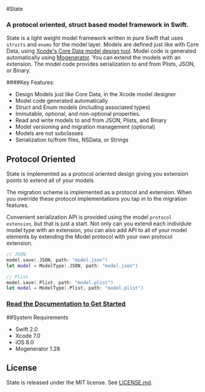 #State
### A protocol oriented, struct based model framework in Swift.

State is a light weight model framework written in pure Swift that uses `structs` and `enums` for the model layer. Models are defined just like with Core Data, using [Xcode's Core Data model design tool](https://developer.apple.com/library/ios/recipes/xcode_help-core_data_modeling_tool/Articles/about_cd_modeling_tool.html#//apple_ref/doc/uid/TP40010379-CH3-SW1). Model code is  generated automatically using [Mogenerator](https://github.com/rentzsch/mogenerator). You can extend the models with an extension. The model code provides serialization to and from Plists, JSON, or Binary.
                                                                                                                                                                                                                                                   
####Key Features: 

- Design Models just like Core Data, in the Xcode model designer
- Model code generated automatically
- Struct and Enum models (including associated types)
- Immutable, optional, and non-optional properties.
- Read and write models to and from JSON, Plists, and Binary 
- Model versioning and migration management (optional)
- Models are not subclasses
- Serialization to/from files, NSData, or Strings

## Protocol Oriented
State is implemented as a protocol oriented design giving you extension points to extend all of your models

The migration scheme is implemented as a protocol and extension. When you override these protocol implementations you tap in to the migration features.

Convenient serialization API is provided using the model `protocol extension`, but that is just a start. Not only can you extend each individule model type with an extension, you can also add API to all of your model elements by extending the Model protocol with your own protocol extension.


```swift
// JSON
model.save(.JSON, path: "model.json")
let model = ModelType(.JSON, path: "model.json")

// Plist
model.save(.Plist, path: "model.plist")
let model = ModelType(.Plist, path: "model.plist")
```

### [ Read the Documentation to Get Started](Docs/)


##System Requirements
- Swift 2.0
- Xcode 7.0
- iOS 8.0
- Mogenerator 1.28

## License

State is released under the MIT license. See
[LICENSE.md](https://github.com/STLabs/State/blob/master/LICENSE).
